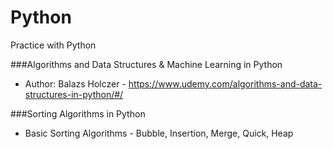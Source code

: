 # Python
Practice with Python


###Algorithms and Data Structures & Machine Learning in Python
* Author: Balazs Holczer - https://www.udemy.com/algorithms-and-data-structures-in-python/#/

###Sorting Algorithms in Python
* Basic Sorting Algorithms - Bubble, Insertion, Merge, Quick, Heap
